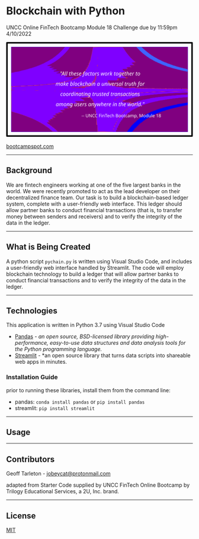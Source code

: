 # Blockchain with Python
UNCC Online FinTech Bootcamp Module 18 Challenge due by 11:59pm 4/10/2022

![design by G Tarleton](Images/bootcamp_quote.png)

[bootcampspot.com](https://courses.bootcampspot.com/courses/980/pages/18-dot-3-7-activity-validating-the-blockchain?module_item_id=378005)

---

## Background

We are fintech engineers working at one of the five largest banks in the world. We were recently promoted to act as the lead developer on their decentralized finance team. Our task is to build a blockchain-based ledger system, complete with a user-friendly web interface. This ledger should allow partner banks to conduct financial transactions (that is, to transfer money between senders and receivers) and to verify the integrity of the data in the ledger.

---

## What is Being Created

A python script `pychain.py` is written using Visual Studio Code, and includes a user-friendly web interface handled by Streamlit. The code will employ blockchain technology to build a ledger that will allow partner banks to conduct financial transactions and to verify the integrity of the data in the ledger.

---

## Technologies

This application is written in Python 3.7 using Visual Studio Code

 - [Pandas](https://pandas.pydata.org/pandas-docs/stable/) - *an open source, BSD-licensed library providing high-performance, easy-to-use data structures and data analysis tools for the Python programming language.*
 - [Streamlit](https://streamlit.io/) - *an open source library that turns data scripts into shareable web apps in minutes.

### Installation Guide

prior to running these libraries, install them from the command line:
  - pandas: `conda install pandas` or `pip install pandas`  
  - streamlit: `pip install streamlit`
  
---

## Usage

---

## Contributors
Geoff Tarleton - jobeycat@protonmail.com

adapted from Starter Code supplied by UNCC FinTech Online Bootcamp by Trilogy Educational Services, a 2U, Inc. brand.

---

## License

[MIT](LICENSE)